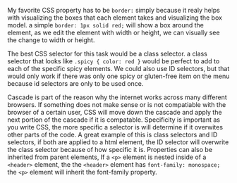 
My favorite CSS property has to be ```border:``` simply because it realy helps with visualizing the boxes that each element takes and visualizing the box model. a simple ```border: 1px solid red;``` will show a box around the element, as we edit the element with width or height, we can visually see the change to width or height.

The best CSS selector for this task would be a class selector. a class selector that looks like ```.spicy { color: red }``` would be perfect to add to each of the specific spicy elements. We could also use ID selectors, but that would only work if there was only one spicy or gluten-free item on the menu because id selectors are only to be used once.

Cascade is part of the reason why the internet works across many different browsers. If something does not make sense or is not compatiable with the browser of a certain user, CSS will move down the cascade and apply the next portion of the cascade if it is compatable. Specificity is important as you write CSS, the more specific a selector is will determine if it overwites other parts of the code. A great example of this is class selectors and ID selectors, if both are applied to a html element, the ID selector will overwrite the class selector because of how specific it is. Properties can also be inherited from parent elements, If a ```<p>``` element is nested inside of a ```<header>``` element, the the ```<header>``` element has ```font-family: monospace;``` the ```<p>``` element will inherit the font-family property.
